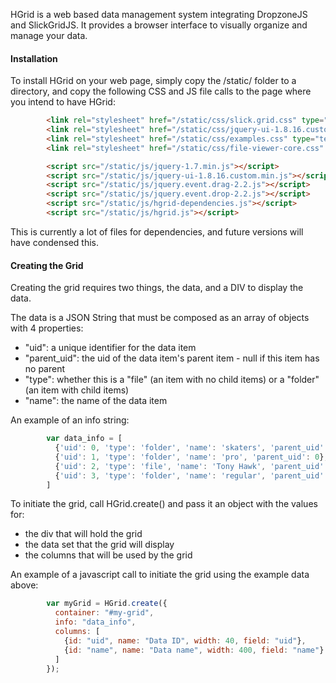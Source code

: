 HGrid is a web based data management system integrating DropzoneJS and SlickGridJS. It provides a browser interface to visually organize and manage your data.

#### Installation

To install HGrid on your web page, simply copy the /static/ folder to a directory, and copy the following CSS and JS file calls to the page where you intend to have HGrid:
``` html
        <link rel="stylesheet" href="/static/css/slick.grid.css" type="text/css"/>
        <link rel="stylesheet" href="/static/css/jquery-ui-1.8.16.custom.css" type="text/css"/>
        <link rel="stylesheet" href="/static/css/examples.css" type="text/css"/>
        <link rel="stylesheet" href="/static/css/file-viewer-core.css" type="text/css" />

        <script src="/static/js/jquery-1.7.min.js"></script>
        <script src="/static/js/jquery-ui-1.8.16.custom.min.js"></script>
        <script src="/static/js/jquery.event.drag-2.2.js"></script>
        <script src="/static/js/jquery.event.drop-2.2.js"></script>
        <script src="/static/js/hgrid-dependencies.js"></script>
        <script src="/static/js/hgrid.js"></script>
```        
This is currently a lot of files for dependencies, and future versions will have condensed this.

#### Creating the Grid

Creating the grid requires two things, the data, and a DIV to display the data.

The data is a JSON String that must be composed as an array of objects with 4 properties: 

* "uid": a unique identifier for the data item
* "parent_uid": the uid of the data item's parent item - null if this item has no parent
* "type": whether this is a "file" (an item with no child items) or a "folder" (an item with child items)
* "name": the name of the data item

An example of an info string:
```js
        var data_info = [
          {'uid': 0, 'type': 'folder', 'name': 'skaters', 'parent_uid': 'null'},
          {'uid': 1, 'type': 'folder', 'name': 'pro', 'parent_uid': 0},
          {'uid': 2, 'type': 'file', 'name': 'Tony Hawk', 'parent_uid': 1},
          {'uid': 3, 'type': 'folder', 'name': 'regular', 'parent_uid': 'null'}
        ]
```        
To initiate the grid, call HGrid.create() and pass it an object with the values for:

* the div that will hold the grid
* the data set that the grid will display
* the columns that will be used by the grid

An example of a javascript call to initiate the grid using the example data above:
```js
        var myGrid = HGrid.create({
          container: "#my-grid",
          info: "data_info",
          columns: [
            {id: "uid", name: "Data ID", width: 40, field: "uid"},
            {id: "name", name: "Data name", width: 400, field: "name"}
          ]
        });
```
